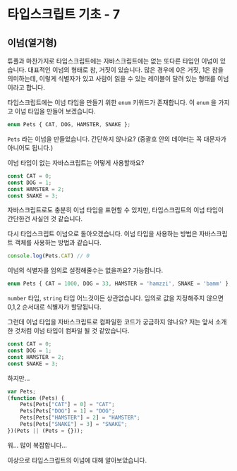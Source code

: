 # 타입스크립트 기초 - 7

## 이넘(열거형)

튜플과 마찬가지로 타입스크립트에는 자바스크립트에는 없는 또다른 타입인 이넘이 있습니다. 대표적인 이넘의 형태로 참, 거짓이 있습니다. 많은 경우에 0은 거짓, 1은 참을 의미하는데, 이렇게 식별자가 있고 사람이 읽을 수 있는 레이블이 달려 있는 형태를 이넘이라고 합니다. 

타입스크립트에는 이넘 타입을 만들기 위한 `enum` 키워드가 존재합니다. 이 `enum` 을 가지고 이넘 타입을 만들어 보겠습니다.

```typescript
enum Pets { CAT, DOG, HAMSTER, SNAKE };
```

`Pets` 라는 이넘을 만들었습니다. 간단하지 않나요? (중괄호 안의 데이터는 꼭 대문자가 아니어도 됩니다.)

이넘 타입이 없는 자바스크립트는 어떻게 사용할까요?

```javascript
const CAT = 0;
const DOG = 1;
const HAMSTER = 2;
const SNAKE = 3;
```

자바스크립트로도 충분히 이넘 타입을 표현할 수 있지만, 타입스크립트의 이넘 타입이 간단한건 사실인 것 같습니다.

다시 타입스크립트 이넘으로 돌아오겠습니다. 이넘 타입을 사용하는 방법은 자바스크립트 객체를 사용하는 방법과 같습니다.

```typescript
console.log(Pets.CAT) // 0
```

이넘의 식별자를 임의로 설정해줄수는 없을까요? 가능합니다.

```typescript
enum Pets { CAT = 1000, DOG = 33, HAMSTER = 'hamzzi', SNAKE = 'bamm' };
```

`number` 타입, `string` 타입 어느것이든 상관없습니다. 임의로 값을 지정해주지 않으면 0,1,2 순서대로 식별자가 할당됩니다.

그런데 이넘 타입을 자바스크립트로 컴파일한 코드가 궁금하지 않나요? 저는 앞서 소개한 것처럼 이넘 타입이 컴파일 될 것 같았습니다.

```javascript
const CAT = 0;
const DOG = 1;
const HAMSTER = 2;
const SNAKE = 3;
```

하지만...

```javascript
var Pets;
(function (Pets) {
    Pets[Pets["CAT"] = 0] = "CAT";
    Pets[Pets["DOG"] = 1] = "DOG";
    Pets[Pets["HAMSTER"] = 2] = "HAMSTER";
    Pets[Pets["SNAKE"] = 3] = "SNAKE";
})(Pets || (Pets = {}));
```

워... 많이 복잡합니다...

이상으로 타입스크립트의 이넘에 대해 알아보았습니다.